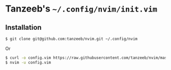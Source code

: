 # Tanzeeb's `~/.config/nvim/init.vim`

## Installation

```sh
$ git clone git@github.com:tanzeeb/nvim.git ~/.config/nvim
```

Or

```sh
$ curl -o config.vim https://raw.githubusercontent.com/tanzeeb/nvim/master/init.vim
$ nvim -u config.vim
```

